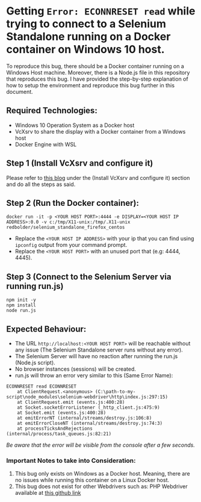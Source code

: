 # Getting `Error: ECONNRESET read` while trying to connect to a Selenium Standalone running on a Docker container on Windows 10 host.
To reproduce this bug, there should be a Docker container running on a Windows Host machine. Moreover, there is a Node.js file in this repository that reproduces this bug. I have provided the step-by-step explanation of how to setup the environment and reproduce this bug further in this document.

## Required Technologies:
- Windows 10 Operation System as a Docker host
- VcXsrv to share the display with a Docker container from a Windows host
- Docker Engine with WSL

## Step 1 (Install VcXsrv and configure it)
Please refer to [this blog](https://dev.to/darksmile92/run-gui-app-in-linux-docker-container-on-windows-host-4kde) under the (Install VcXsrv and configure it) section and do all the steps as said.

## Step 2 (Run the Docker container):
`docker run -it -p <YOUR HOST PORT>:4444 -e DISPLAY=<YOUR HOST IP ADDRESS>:0.0 -v c:/tmp/X11-unix:/tmp/.X11-unix redbolder/selenium_standalone_firefox_centos`
- Replace the `<YOUR HOST IP ADDRESS>` with your ip that you can find using `ipconfig` output from your command prompt.
- Replace the `<YOUR HOST PORT>` with an unused port that (e.g: 4444, 4445).

## Step 3 (Connect to the Selenium Server via running run.js)
```
npm init -y
npm install
node run.js
```

## Expected Behaviour:
- The URL `http://localhost:<YOUR HOST PORT>` will be reachable without any issue (The Selenium Standalone server runs without any error).
- The Selenium Server will have no reaction after running the run.js (Node.js script).
- No browser instances (sessions) will be created.
- run.js will throw an error very similar to this (Same Error Name):
```
ECONNRESET read ECONNRESET
    at ClientRequest.<anonymous> (C:\path-to-my-script\node_modules\selenium-webdriver\http\index.js:297:15)
    at ClientRequest.emit (events.js:400:28)
    at Socket.socketErrorListener (_http_client.js:475:9)
    at Socket.emit (events.js:400:28)
    at emitErrorNT (internal/streams/destroy.js:106:8)
    at emitErrorCloseNT (internal/streams/destroy.js:74:3)
    at processTicksAndRejections (internal/process/task_queues.js:82:21)
```
*Be aware that the error will be visible from the console after a few seconds.*
### Important Notes to take into Consideration:
1. This bug only exists on Windows as a Docker host. Meaning, there are no issues while running this container on a Linux Docker host.
2. This bug does not exist for other Webdrivers such as: PHP Webdriver available at [this github link](https://github.com/php-webdriver/php-webdriver)
